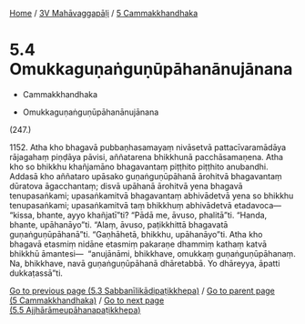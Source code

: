 
[Home](/) / [3V Mahāvaggapāḷi](...md) / [5 Cammakkhandhaka](../3V/5.md)

# 5.4 Omukkaguṇaṅguṇūpāhanānujānana

* Cammakkhandhaka

* Omukkaguṇaṅguṇūpāhanānujānana

(247.)

1152\. Atha kho bhagavā pubbaṇhasamayaṃ nivāsetvā pattacīvaramādāya rājagahaṃ piṇḍāya pāvisi, aññatarena bhikkhunā pacchāsamaṇena. Atha kho so bhikkhu khañjamāno bhagavantaṃ piṭṭhito piṭṭhito anubandhi. Addasā kho aññataro upāsako guṇaṅguṇūpāhanā ārohitvā bhagavantaṃ dūratova āgacchantaṃ; disvā upāhanā ārohitvā yena bhagavā tenupasaṅkami; upasaṅkamitvā bhagavantaṃ abhivādetvā yena so bhikkhu tenupasaṅkami; upasaṅkamitvā taṃ bhikkhuṃ abhivādetvā etadavoca—  “kissa, bhante, ayyo khañjatī”ti? “Pādā me, āvuso, phalitā”ti. “Handa, bhante, upāhanāyo”ti. “Alaṃ, āvuso, paṭikkhittā bhagavatā guṇaṅguṇūpāhanā”ti. “Gaṇhāhetā, bhikkhu, upāhanāyo”ti. Atha kho bhagavā etasmiṃ nidāne etasmiṃ pakaraṇe dhammiṃ kathaṃ katvā bhikkhū āmantesi—  “anujānāmi, bhikkhave, omukkaṃ guṇaṅguṇūpāhanaṃ. Na, bhikkhave, navā guṇaṅguṇūpāhanā dhāretabbā. Yo dhāreyya, āpatti dukkaṭassā”ti.

[Go to previous page (5.3 Sabbanīlikādipaṭikkhepa)](5.3.md) / [Go to parent page (5 Cammakkhandhaka)](../3V/5.md) / [Go to next page (5.5 Ajjhārāmeupāhanapaṭikkhepa)](5.5.md)


